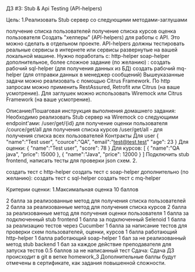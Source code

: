 ДЗ #3: Stub & Api Testing (API-helpers)

Цель:
1.Реализовать Stub сервер со следующими методами-заглушами

получение списка пользователей
получение списка курсов
оценка пользователя
Создать "хелперы" (API-helpers) для работы с API.
Это можно сделать в отдельном проекте. API-helpers должны тестировать реальные сервисы в интернете или сервисы развернутые на вашей локальной машине.
Нужно поработать с:
http-helper
soap-helper
дополнительное, более сложное задание (по желанию) :
создать рабочий sql-helper (для получения данных из БД)
создать рабочий mq-helper (для отправки данных в менеджер сообщений)
Вышеуказанные задачи можно реализовать с помощью Citrus Framework.
По http запросам можно применить RestAssured, Retrofit или Citrus (на ваше усмотрение).
Для заглушек можно использовать Wiremock или Citrus Framework (на ваше усмотрение).


Описание/Пошаговая инструкция выполнения домашнего задания:
Необходимо реализовать Stub сервер на Wiremock со следующими endpoint'ами:
/user/get/{id} для получение оценки пользователя
/cource/get/all для получения списка курсов
/user/get/all - для получения списка всех пользователей
Контракты
Для user
{
"name":"Test user",
"cource":"QA",
"email":"test@test.test"
"age": 23
}
Для оценки:
{
"name":"Test user",
"score": 78
}
Для курсов:
[
{
"name":"QA java",
"price": 15000
},
{
"name":"Java",
"price": 12000
}
]
Подключить stub frontend, написать тесты для проверки json cхем.
2.

создать тест с http-helper
создать тест с soap-helper
дополнительно (по желанию):
создать тест с sql-helper
создать тест с mq-helper

Критерии оценки:
1.Максимальная оценка 10 баллов

2 балла за реализованные метод для получения списка пользователей
2 балла за реализованные метод для получения списка курсов
2 балла за реализованные метод для получения оценки пользователя
1 балла за подключенный stub frontend
1 балла за подключенный Selenoid
1 балла за реализацию тестов через Cucumber
1 балла за написание тестов для проверки схем пользователей, оценки, курсов
1 балла работающий http-helper
1 балла работающий soap-helper
1 бал за не реализованный метод stub backend
1 бал за каждое действие преподавателя для запуска тестов
0.5 баллов за не написанный тест
Сдача:
Сдача ДЗ происходит в git в ветке homework_3
Дополнительные баллы будут отмечены в сертификате, как задания повышенной сложности.